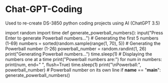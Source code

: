 # Chat-GPT-Coding
Used to re-create DS-3850 python coding projects using AI (ChatGPT 3.5)

import random
import time
def generate_powerball_numbers():
    input("Press Enter to generate Powerball numbers...")
    # Generating the first 5 numbers (1-69)
    numbers = sorted(random.sample(range(1, 70), 5))
    # Generating the Powerball number (1-26)
    powerball_number = random.randint(1, 26)
    print("Generating Powerball numbers...")
    time.sleep(1)
    # Displaying the numbers one at a time
    print("Powerball numbers are:")
    for num in numbers:
        print(num, end=" ", flush=True)
        time.sleep(1)
    print("\nPowerball:", powerball_number)  # Powerball number on its own line
    if __name__ == "__main__":
    generate_powerball_numbers()